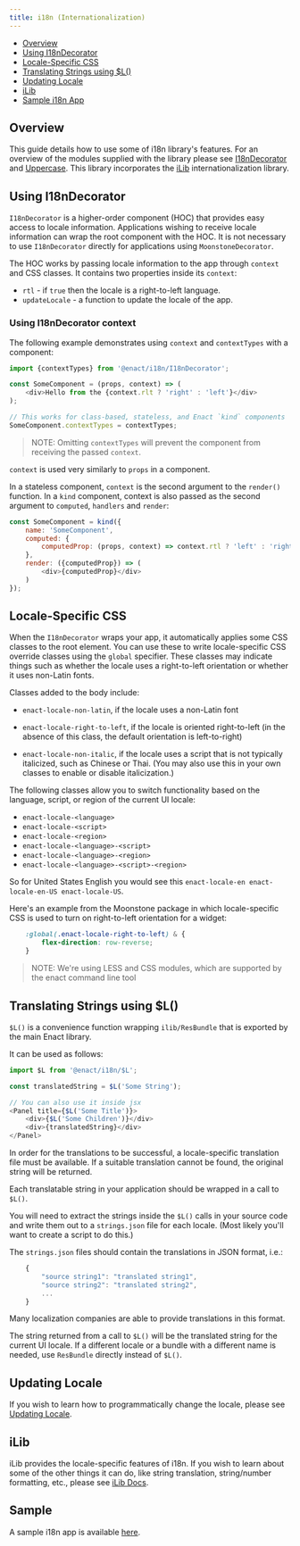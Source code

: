 ```yaml
---
title: i18n (Internationalization)
---
```


* [Overview](#overview)
* [Using I18nDecorator](#using-i18ndecorator)
* [Locale-Specific CSS](#locale-specific-css)
* [Translating Strings using $L()](#translating-strings-using-l)
* [Updating Locale](#updating-locale)
* [iLib](#ilib)
* [Sample i18n App](#sample)

## Overview

This guide details how to use some of i18n library's features. For an overview of the modules supplied with the library please see [I18nDecorator](../../modules/i18n/I18nDecorator/) and [Uppercase](../../modules/i18n/Uppercase/). This library incorporates the [iLib](https://github.com/iLib-js/iLib) internationalization library.

## Using I18nDecorator

`I18nDecorator` is a higher-order component (HOC) that provides easy access to locale information. Applications wishing to receive locale information can wrap the root component with the HOC. It is not necessary to use `I18nDecorator` directly for applications using `MoonstoneDecorator`.

The HOC works by passing locale information to the app through `context` and CSS classes. It contains two properties inside its `context`:

* `rtl` - if `true` then the locale is a right-to-left language.
* `updateLocale` - a function to update the locale of the app.

### Using I18nDecorator context

The following example demonstrates using `context` and `contextTypes` with a component:

```javascript
import {contextTypes} from '@enact/i18n/I18nDecorator';

const SomeComponent = (props, context) => (
	<div>Hello from the {context.rlt ? 'right' : 'left'}</div>
);

// This works for class-based, stateless, and Enact `kind` components
SomeComponent.contextTypes = contextTypes;
```

> NOTE: Omitting `contextTypes` will prevent the component from receiving the passed `context`.

`context` is used very similarly to `props` in a component.

In a stateless component, `context` is the second argument to the `render()` function. In a `kind` component, context is also passed as the second argument to `computed`, `handlers` and `render`:

```javascript
const SomeComponent = kind({
	name: 'SomeComponent',
	computed: {
		computedProp: (props, context) => context.rtl ? 'left' : 'right'
	},
	render: ({computedProp}) => (
		<div>{computedProp}</div>
	)
});
```

## Locale-Specific CSS

When the `I18nDecorator` wraps your app, it automatically applies some CSS
classes to the root element.  You can use these to write locale-specific CSS
override classes using the `global` specifier.  These classes may indicate
things such as whether the locale uses a right-to-left orientation or whether
it uses non-Latin fonts.

Classes added to the body include:

* `enact-locale-non-latin`, if the locale uses a non-Latin font

* `enact-locale-right-to-left`, if the locale is oriented right-to-left (in the
	absence of this class, the default orientation is left-to-right)

* `enact-locale-non-italic`, if the locale uses a script that is not typically
	italicized, such as Chinese or Thai.  (You may also use this in your own
	classes to enable or disable italicization.)

The following classes allow you to switch functionality based on the language,
script, or region of the current UI locale:

* `enact-locale-<language>`
* `enact-locale-<script>`
* `enact-locale-<region>`
* `enact-locale-<language>-<script>`
* `enact-locale-<language>-<region>`
* `enact-locale-<language>-<script>-<region>`

So for United States English you would see this `enact-locale-en enact-locale-en-US enact-locale-US`.

Here's an example from the Moonstone package in which locale-specific CSS is
used to turn on right-to-left orientation for a widget:

```css
	:global(.enact-locale-right-to-left) & {
		flex-direction: row-reverse;
	}
```

> NOTE: We're using LESS and CSS modules, which are supported by the enact command line tool

## Translating Strings using $L()

`$L()` is a convenience function wrapping `ilib/ResBundle` that is exported by the
main Enact library.

It can be used as follows:

```javascript
import $L from '@enact/i18n/$L';

const translatedString = $L('Some String');

// You can also use it inside jsx
<Panel title={$L('Some Title')}>
	<div>{$L('Some Children')}</div>
	<div>{translatedString}</div>
</Panel>
```

In order for the translations to be successful, a locale-specific translation file must be available. If a suitable translation cannot be found, the original string will be returned.

Each translatable string in your application should be wrapped in a call to
`$L()`.

You will need to extract the strings inside the `$L()` calls in your source
code and write them out to a `strings.json` file for each locale.  (Most likely
you'll want to create a script to do this.)

The `strings.json` files should contain the translations in JSON format, i.e.:

```javascript
	{
		"source string1": "translated string1",
		"source string2": "translated string2",
		...
	}
```

Many localization companies are able to provide translations in this format.

The string returned from a call to `$L()` will be the translated string for the
current UI locale. If a different locale or a bundle with a different name is
needed, use `ResBundle` directly instead of `$L()`.

## Updating Locale

If you wish to learn how to programmatically change the locale, please see [Updating Locale](./updating-locale.md).

## iLib

iLib provides the locale-specific features of i18n. If you wish to learn about some of the other things it can do, like string translation, string/number formatting, etc., please see [iLib Docs](./ilib.md).

## Sample

A sample i18n app is available [here](https://github.com/enactjs/samples/tree/master/pattern-locale-switching).
